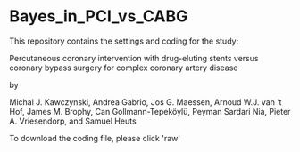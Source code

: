 # Bayes_in_PCI_vs_CABG
This repository contains the settings and coding for the study:

Percutaneous coronary intervention with drug-eluting stents versus coronary bypass surgery for complex coronary artery disease

by

Michal J. Kawczynski, Andrea Gabrio, Jos G. Maessen, Arnoud W.J. van ‘t Hof, James M. Brophy, Can Gollmann-Tepeköylü, Peyman Sardari Nia, Pieter A. Vriesendorp, and Samuel Heuts

To download the coding file, please click 'raw'
